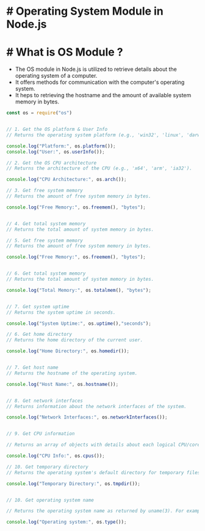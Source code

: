 # # Operating System Module in Node.js

# # What is OS Module ?

- The OS module in Node.js is utilized to retrieve details about the operating system of a computer.
- It offers methods for communication with the computer's operating system.
- It heps to retrieving the hostname and the amount of available system memory in bytes.

``` js
const os = require("os")


// 1. Get the OS platform & User Info
// Returns the operating system platform (e.g., 'win32', 'linux', 'darwin').

console.log("Platform:", os.platform());
console.log("User:", os.userInfo());

// 2. Get the OS CPU architecture
// Returns the architecture of the CPU (e.g., 'x64', 'arm', 'ia32').

console.log("CPU Architecture:", os.arch());

// 3. Get free system memory
// Returns the amount of free system memory in bytes.

console.log("Free Memory:", os.freemem(), "bytes");


// 4. Get total system memory
// Returns the total amount of system memory in bytes.

// 5. Get free system memory
// Returns the amount of free system memory in bytes.

console.log("Free Memory:", os.freemem(), "bytes");


// 6. Get total system memory
// Returns the total amount of system memory in bytes.

console.log("Total Memory:", os.totalmem(), "bytes");


// 7. Get system uptime
// Returns the system uptime in seconds.

console.log("System Uptime:", os.uptime(),"seconds");

// 6. Get home directory
// Returns the home directory of the current user.

console.log("Home Directory:", os.homedir());


// 7. Get host name
// Returns the hostname of the operating system.

console.log("Host Name:", os.hostname());


// 8. Get network interfaces
// Returns information about the network interfaces of the system.

console.log("Network Interfaces:", os.networkInterfaces());


// 9. Get CPU information

// Returns an array of objects with details about each logical CPU/core.

console.log("CPU Info:", os.cpus());

// 10. Get temporary directory
// Returns the operating system's default directory for temporary files.

console.log("Temporary Directory:", os.tmpdir());


// 10. Get operating system name

// Returns the operating system name as returned by uname(3). For example, it returns 'Linux' on Linux, 'Darwin' on macOS, and 'Windows_NT' on Windows.

console.log("Operating system:", os.type());
```
